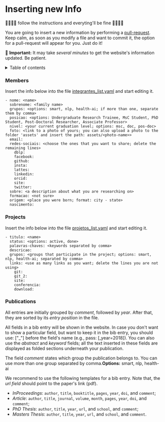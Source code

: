 # Inserting new Info 

👩‍💻👨‍💻 follow the instructions and everyting'll be fine 👩‍💻👨‍💻

You are going to insert a new information by performing a [pull-request](https://docs.github.com/en/free-pro-team@latest/github/collaborating-with-issues-and-pull-requests/creating-a-pull-request). Keep calm, as soon as you modify a file and want to commit it, the option for a pull-request will appear for you. Just do it!

📢 **Important:** It may take *several minutes* to get the website's information updated. Be patient.

<details>
  <summary>Table of contents</summary>

---
- [Members](#members)
- [Projects](#projects)
- [Publications](#publications)
---

</details>


### **Members**
Insert the info below into the file [integrantes_list.yaml](_data/integrantes_list.yaml) and start editing it. 

```
- nome: <name>
  sobrenome: <family name>
  grupos: <options: smart, nlp, health-ai; if more than one, separate them by comma>
  posicao: <options: Undergraduate Research Trainee, MsC Student, PhD Student, Post-Doctoral Researcher, Associate Professor> 
  nivel: <your current graduation level; options: msc, doc, pos-doc> 
  foto: <link to a photo of yours; you can also upload a photo to the folder 'assets' and insert the path: assets/<photo-name>>
  email: 
  redes-sociais: <choose the ones that you want to share; delete the remaining lines>
    dblp:
    facebook: 
    github:
    insta: 
    lattes: 
    linkedin:    
    orcid:
    site: 
    twitter:
  sobre: <a description about what you are researching on>
  formacao: <not sure>
  origem: <place you were born; format: city - state>
  nascimento: 
```

### **Projects**
  
Insert the info below into the file [projetos_list.yaml](_data/projetos_list.yaml) and start editing it. 
  
```
- titulo: <name> 
  status: <options: active, done>
  palavras-chaves: <keywords separated by comma>
  descricao: 
  grupos: <groups that participate in the project; options: smart, nlp, health-ai; separated by comma>
  links: <use as many links as you want; delete the lines you are not using>
    git: 
    git_2:
    site:
    conferencia:
    download:
```
  
### **Publications**
  
All entries are initially grouped by *comment*, followed by *year*. After that, they are sorted by its *entry position* in the file. 

All fields in a bib entry will be shown in the website. In case you don't want to show a particular field, but want to keep it in the bib entry, you should use: ["_"] before the field's name (e.g., pass: [_year=2018]). You can also use the _abstract_ and _keyword_ fields; all the text inserted in these fields are displayed as folded sections underneath your publication.  

The field *comment* states which group the publication belongs to. You can use more than one group separated by comma.**Options:** smart, nlp, health-ai

We recommend to use the following templates for a bib entry. Note that, the _url field_ should point to the paper's link (pdf). 

* *InProceedings*: ``author``, ``title``, ``booktitle``, ``pages``, ``year``, ``doi``, and ``comment``;
* *Article*: ``author``, ``title``, ``journal``, ``volume``, ``month``, ``pages``, ``year``, ``doi``, and ``comment``;
* *PhD Thesis*: ``author``, ``title``, ``year``, ``url``, and ``school``, and ``comment``;
* *Masters Thesis*: ``author``, ``title``, ``year``, ``url``, and ``school``, and ``comment``.
